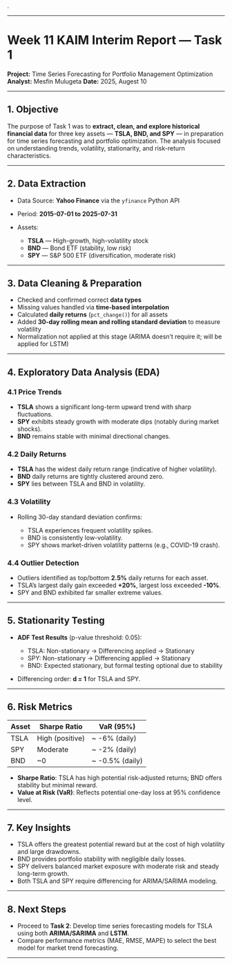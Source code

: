 .

---

# **Week 11 KAIM Interim Report — Task 1**

**Project:** Time Series Forecasting for Portfolio Management Optimization
**Analyst:** Mesfin Mulugeta
**Date:** 2025, Augest 10

---

## **1. Objective**

The purpose of Task 1 was to **extract, clean, and explore historical financial data** for three key assets — **TSLA, BND, and SPY** — in preparation for time series forecasting and portfolio optimization. The analysis focused on understanding trends, volatility, stationarity, and risk-return characteristics.

---

## **2. Data Extraction**

- Data Source: **Yahoo Finance** via the `yfinance` Python API
- Period: **2015-07-01 to 2025-07-31**
- Assets:

  - **TSLA** — High-growth, high-volatility stock
  - **BND** — Bond ETF (stability, low risk)
  - **SPY** — S\&P 500 ETF (diversification, moderate risk)

---

## **3. Data Cleaning & Preparation**

- Checked and confirmed correct **data types**
- Missing values handled via **time-based interpolation**
- Calculated **daily returns** (`pct_change()`) for all assets
- Added **30-day rolling mean and rolling standard deviation** to measure volatility
- Normalization not applied at this stage (ARIMA doesn’t require it; will be applied for LSTM)

---

## **4. Exploratory Data Analysis (EDA)**

### **4.1 Price Trends**

- **TSLA** shows a significant long-term upward trend with sharp fluctuations.
- **SPY** exhibits steady growth with moderate dips (notably during market shocks).
- **BND** remains stable with minimal directional changes.

### **4.2 Daily Returns**

- **TSLA** has the widest daily return range (indicative of higher volatility).
- **BND** daily returns are tightly clustered around zero.
- **SPY** lies between TSLA and BND in volatility.

### **4.3 Volatility**

- Rolling 30-day standard deviation confirms:

  - TSLA experiences frequent volatility spikes.
  - BND is consistently low-volatility.
  - SPY shows market-driven volatility patterns (e.g., COVID-19 crash).

### **4.4 Outlier Detection**

- Outliers identified as top/bottom **2.5%** daily returns for each asset.
- TSLA’s largest daily gain exceeded **+20%**, largest loss exceeded **-10%**.
- SPY and BND exhibited far smaller extreme values.

---

## **5. Stationarity Testing**

- **ADF Test Results** (p-value threshold: 0.05):

  - TSLA: Non-stationary → Differencing applied → Stationary
  - SPY: Non-stationary → Differencing applied → Stationary
  - BND: Expected stationary, but formal testing optional due to stability

- Differencing order: **d = 1** for TSLA and SPY.

---

## **6. Risk Metrics**

| Asset | Sharpe Ratio    | VaR (95%)        |
| ----- | --------------- | ---------------- |
| TSLA  | High (positive) | \~ -6% (daily)   |
| SPY   | Moderate        | \~ -2% (daily)   |
| BND   | \~0             | \~ -0.5% (daily) |

- **Sharpe Ratio**: TSLA has high potential risk-adjusted returns; BND offers stability but minimal reward.
- **Value at Risk (VaR)**: Reflects potential one-day loss at 95% confidence level.

---

## **7. Key Insights**

- TSLA offers the greatest potential reward but at the cost of high volatility and large drawdowns.
- BND provides portfolio stability with negligible daily losses.
- SPY delivers balanced market exposure with moderate risk and steady long-term growth.
- Both TSLA and SPY require differencing for ARIMA/SARIMA modeling.

---

## **8. Next Steps**

- Proceed to **Task 2**: Develop time series forecasting models for TSLA using both **ARIMA/SARIMA** and **LSTM**.
- Compare performance metrics (MAE, RMSE, MAPE) to select the best model for market trend forecasting.

---
